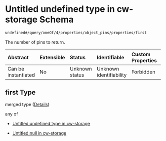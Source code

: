 # Untitled undefined type in cw-storage Schema

```txt
undefined#/query/oneOf/4/properties/object_pins/properties/first
```

The number of pins to return.

| Abstract            | Extensible | Status         | Identifiable            | Custom Properties | Additional Properties | Access Restrictions | Defined In                                                         |
| :------------------ | :--------- | :------------- | :---------------------- | :---------------- | :-------------------- | :------------------ | :----------------------------------------------------------------- |
| Can be instantiated | No         | Unknown status | Unknown identifiability | Forbidden         | Allowed               | none                | [cw-storage.json\*](schema/cw-storage.json "open original schema") |

## first Type

merged type ([Details](cw-storage-querymsg-oneof-objectpins-properties-object_pins-properties-first.md))

any of

*   [Untitled undefined type in cw-storage](cw-storage-querymsg-oneof-objectpins-properties-object_pins-properties-first-anyof-0.md "check type definition")

*   [Untitled null in cw-storage](cw-storage-querymsg-oneof-objectpins-properties-object_pins-properties-first-anyof-1.md "check type definition")
